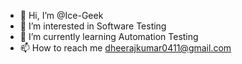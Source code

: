 - 👋 Hi, I’m @Ice-Geek
- 👀 I’m interested in Software Testing
- 🌱 I’m currently learning  Automation Testing
- 📫 How to reach me dheerajkumar0411@gmail.com

<!---
Ice-Geek/Ice-Geek is a ✨ special ✨ repository because its `README.md` (this file) appears on your GitHub profile.
You can click the Preview link to take a look at your changes.
--->
